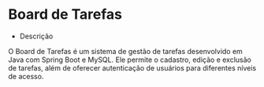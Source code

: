 # Board de Tarefas



- Descrição

O Board de Tarefas é um sistema de gestão de tarefas desenvolvido em Java com Spring Boot e MySQL. Ele permite o cadastro, edição e exclusão de tarefas, além de oferecer autenticação de usuários para diferentes níveis de acesso. 
